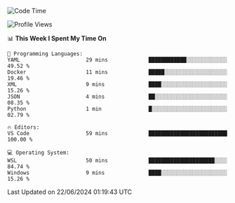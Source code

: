 <!--START_SECTION:waka-->
![Code Time](http://img.shields.io/badge/Code%20Time-655%20hrs%2056%20mins-blue)

![Profile Views](http://img.shields.io/badge/Profile%20Views-17-blue)

📊 **This Week I Spent My Time On** 

```text
💬 Programming Languages: 
YAML                     29 mins             ████████████░░░░░░░░░░░░░   49.52 % 
Docker                   11 mins             █████░░░░░░░░░░░░░░░░░░░░   19.46 % 
XML                      9 mins              ████░░░░░░░░░░░░░░░░░░░░░   15.26 % 
JSON                     4 mins              ██░░░░░░░░░░░░░░░░░░░░░░░   08.35 % 
Python                   1 min               █░░░░░░░░░░░░░░░░░░░░░░░░   02.79 % 

🔥 Editors: 
VS Code                  59 mins             █████████████████████████   100.00 % 

💻 Operating System: 
WSL                      50 mins             █████████████████████░░░░   84.74 % 
Windows                  9 mins              ████░░░░░░░░░░░░░░░░░░░░░   15.26 % 
```


 Last Updated on 22/06/2024 01:19:43 UTC
<!--END_SECTION:waka-->

